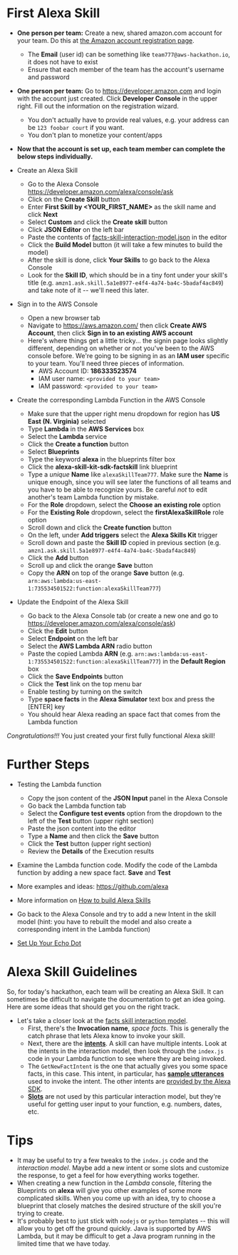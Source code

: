 # First Alexa Skill

* **One person per team:** Create a new, shared amazon.com account for your team.  Do this at [the Amazon account registration page](https://www.amazon.com/ap/register?openid.pape.max_auth_age=0&openid.identity=http%3A%2F%2Fspecs.openid.net%2Fauth%2F2.0%2Fidentifier_select&pageId=usflex&ignoreAuthState=1&openid.return_to=https%3A%2F%2Fwww.amazon.com%2F%3F_encoding%3DUTF8%26ref_%3Dnav_ya_signin&prevRID=4CN21QYBVVZRQBNGEQZ7&openid.assoc_handle=usflex&openid.mode=checkid_setup&openid.ns.pape=http%3A%2F%2Fspecs.openid.net%2Fextensions%2Fpape%2F1.0&prepopulatedLoginId=&failedSignInCount=0&openid.claimed_id=http%3A%2F%2Fspecs.openid.net%2Fauth%2F2.0%2Fidentifier_select&openid.ns=http%3A%2F%2Fspecs.openid.net%2Fauth%2F2.0).

  * The **Email** (user id) can be something like `team777@aws-hackathon.io`, it does not have to exist
  * Ensure that each member of the team has the account's username and password

* **One person per team:** Go to https://developer.amazon.com and login with the account just created.   Click **Developer Console** in the upper right.  Fill out the information on the registration wizard.

  * You don't actually have to provide real values, e.g. your address can be `123 foobar court` if you want.
  * You don't plan to monetize your content/apps

* **Now that the account is set up, each team member can complete the below steps individually.**

* Create an Alexa Skill
  * Go to the Alexa Console https://developer.amazon.com/alexa/console/ask 
  * Click on the **Create Skill** button
  * Enter **First Skill by <YOUR_FIRST_NAME>** as the skill name and click **Next**
  * Select **Custom** and click the **Create skill** button
  * Click **JSON Editor** on the left bar
  * Paste the contents of [facts-skill-interaction-model.json](https://raw.githubusercontent.com/curtiseinsmann/alexa-hackathon/master/facts-skill-interaction-model.json) in the editor
  * Click the **Build Model** button (it will take a few minutes to build the model)
  * After the skill is done, click **Your Skills** to go back to the Alexa Console
  * Look for the **Skill ID**, which should be in a tiny font under your skill's title (e.g. `amzn1.ask.skill.5a1e8977-e4f4-4a74-ba4c-5badaf4ac849`) and take note of it -- we'll need this later.

* Sign in to the AWS Console
  * Open a new browser tab
  * Navigate to https://aws.amazon.com/ then click **Create AWS Account**, then click **Sign in to an existing AWS account**
  * Here's where things get a little tricky... the signin page looks slightly different, depending on whether or not you've been to the AWS console before.  We're going to be signing in as an **IAM user** specific to your team.  You'll need three pieces of information.
    * AWS Account ID: **186333523574**
    * IAM user name: `<provided to your team>`
    * IAM password: `<provided to your team>`

* Create the corresponding Lambda Function in the AWS Console
  * Make sure that the upper right menu dropdown for region has **US East (N. Virginia)** selected
  * Type **Lambda** in the **AWS Services** box
  * Select the **Lambda** service
  * Click the **Create a function** button
  * Select **Blueprints**
  * Type the keyword **alexa** in the blueprints filter box
  * Click the **alexa-skill-kit-sdk-factskill** link blueprint
  * Type a *unique* **Name** like `alexaSkillTeam777`. Make sure the **Name** is unique enough, since you will see later the functions of all teams and you have to be able to recognize yours. Be careful *not* to edit another's team Lambda function by mistake.
  * For the **Role** dropdown, select the **Choose an existing role** option
  * For the **Existing Role** dropdown, select the **firstAlexaSkillRole** role option
  * Scroll down and click the **Create function** button
  * On the left, under **Add triggers** select the **Alexa Skills Kit** trigger
  * Scroll down and paste the **Skill ID** copied in previous section (e.g. `amzn1.ask.skill.5a1e8977-e4f4-4a74-ba4c-5badaf4ac849`)
  * Click the **Add** button
  * Scroll up and click the orange **Save** button
  * Copy the **ARN** on top of the orange **Save** button (e.g. `arn:aws:lambda:us-east-1:735534501522:function:alexaSkillTeam777`)
  

* Update the Endpoint of the Alexa Skill
  * Go back to the Alexa Console tab (or create a new one and go to https://developer.amazon.com/alexa/console/ask)
  * Click the **Edit** button
  * Select **Endpoint** on the left bar
  * Select the **AWS Lambda ARN** radio button
  * Paste the copied Lambda **ARN** (e.g. `arn:aws:lambda:us-east-1:735534501522:function:alexaSkillTeam777`) in the **Default Region** box
  * Click the **Save Endpoints** button
  * Click the **Test** link on the top menu bar
  * Enable testing by turning on the switch
  * Type **space facts** in the **Alexa Simulator** text box and press the [ENTER] key
  * You should hear Alexa reading an space fact that comes from the Lambda function
  
*Congratulations!!!* You just created your first fully functional Alexa skill!

# Further Steps
* Testing the Lambda function
  * Copy the json content of the **JSON Input** panel in the Alexa Console
  * Go back the Lambda function tab
  * Select the **Configure test events** option from the dropdown to the left of the **Test** button (upper right section)
  * Paste the json content into the editor
  * Type a **Name** and then click the **Save** button
  * Click the **Test** button (upper right section)
  * Review the **Details** of the Execution results
  
* Examine the Lambda function code. Modify the code of the Lambda function by adding a new space fact. **Save** and **Test**
* More examples and ideas: https://github.com/alexa
* More information on [How to build Alexa Skills](https://developer.amazon.com/docs/ask-overviews/build-skills-with-the-alexa-skills-kit.html)
* Go back to the Alexa Console and try to add a new Intent in the skill model (hint: you have to rebuilt the model and also create a corresponding intent in the Lambda function)
* [Set Up Your Echo Dot](https://www.amazon.com/gp/help/customer/display.html/ref=aw?ie=UTF8&nodeId=201994280)

# Alexa Skill Guidelines

So, for today's hackathon, each team will be creating an Alexa Skill.  It can sometimes be difficult to navigate the documentation to get an idea going.  Here are some ideas that should get you on the right track.

* Let's take a closer look at the [facts skill interaction model](https://raw.githubusercontent.com/curtiseinsmann/alexa-hackathon/master/facts-skill-interaction-model.json).
  * First, there's the **Invocation name**, *space facts*.  This is generally the catch phrase that lets Alexa know to invoke your skill.
  * Next, there are the [**intents**](https://developer.amazon.com/docs/custom-skills/create-the-interaction-model-for-your-skill.html#intents-and-slots).  A skill can have multiple intents.  Look at the intents in the interaction model, then look through the `index.js` code in your Lambda function to see where they are being invoked.
  * The `GetNewFactIntent` is the one that actually gives you some space facts, in this case.  This intent, in particular, has [**sample utterances**](https://developer.amazon.com/docs/custom-skills/create-the-interaction-model-for-your-skill.html#sample-utterances) used to invoke the intent.  The other intents are [provided by the Alexa SDK](https://developer.amazon.com/docs/custom-skills/implement-the-built-in-intents.html#implement-built-in).
  * [**Slots**](https://developer.amazon.com/docs/custom-skills/slot-type-reference.html) are not used by this particular interaction model, but they're useful for getting user input to your function, e.g. numbers, dates, etc.

# Tips

* It may be useful to try a few tweaks to the `index.js` code and the *interaction model*.  Maybe add a new intent or some slots and customize the response, to get a feel for how everything works together.
* When creating a new function in the *Lambda* console, filtering the Blueprints on **alexa** will give you other examples of some more complicated skills.  When you come up with an idea, try to choose a blueprint that closely matches the desired structure of the skill you're trying to create.
* It's probably best to just stick with `nodejs` or `python` templates -- this will allow you to get off the ground quickly.  Java is supported by AWS Lambda, but it may be difficult to get a Java program running in the limited time that we have today.
